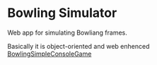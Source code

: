 # Bowling Simulator

Web app for simulating Bowliang frames. 

Basically it is object-oriented and web enhenced <a href="https://github.com/KulovacNedim/BowlingSimpleConsoleGame">BowlingSimpleConsoleGame</a>
